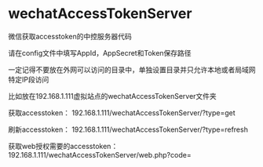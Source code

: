 # wechatAccessTokenServer

微信获取accesstoken的中控服务器代码

请在config文件中填写AppId，AppSecret和Token保存路径

一定记得不要放在外网可以访问的目录中，单独设置目录并只允许本地或者局域网特定IP段访问

比如放在192.168.1.111虚拟站点的wechatAccessTokenServer文件夹

获取accesstoken：
192.168.1.111/wechatAccessTokenServer/?type=get

刷新accesstoken：
192.168.1.111/wechatAccessTokenServer/?type=refresh

获取web授权需要的accesstoken：
192.168.1.111/wechatAccessTokenServer/web.php?code=